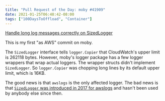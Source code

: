 ```yaml
---
title: "Pull Request of the Day: moby #41909"
date: 2021-01-25T06:48:42-08:00
tags: ["100DaysToOffload", "Container"]
---
```

[Handle long log messages correctly on SizedLogger](https://github.com/moby/moby/pull/41909)

This is my first "as AWS" commit on moby.

The `SizedLogger` interface tells `logger.Copier` that CloudWatch's upper limit is 262118 bytes. However, moby's logger package has a few logger wrappers that wrap actual loggers. The wrapper structs didn't implement `SizedLogger`. So `logger.Copier` was chopping long lines by its default upper limit, which is 16KB.

The good news is that `awslogs` is the only affected logger. The bad news is that [`SizedLogger` was introduced in 2017 for awslogs](https://github.com/moby/moby/pull/34888) and hasn't been used by anybody else since then.
